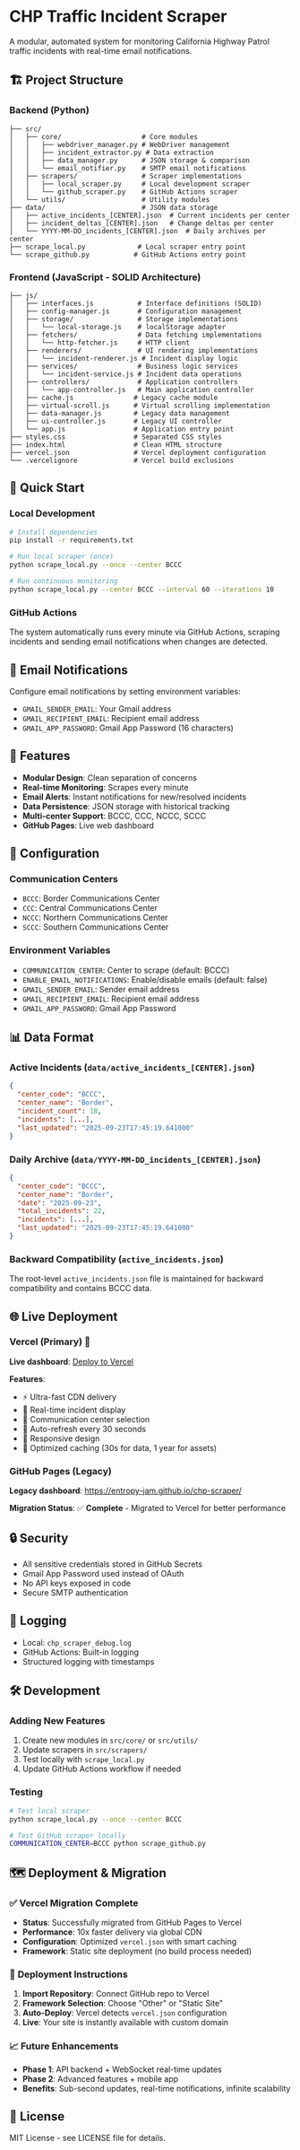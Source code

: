 # CHP Traffic Incident Scraper

A modular, automated system for monitoring California Highway Patrol traffic incidents with real-time email notifications.

## 🏗️ Project Structure

### Backend (Python)
```
├── src/
│   ├── core/                    # Core modules
│   │   ├── webdriver_manager.py # WebDriver management
│   │   ├── incident_extractor.py # Data extraction
│   │   ├── data_manager.py      # JSON storage & comparison
│   │   └── email_notifier.py    # SMTP email notifications
│   ├── scrapers/                # Scraper implementations
│   │   ├── local_scraper.py     # Local development scraper
│   │   └── github_scraper.py    # GitHub Actions scraper
│   └── utils/                   # Utility modules
├── data/                        # JSON data storage
│   ├── active_incidents_[CENTER].json  # Current incidents per center
│   ├── incident_deltas_[CENTER].json   # Change deltas per center
│   └── YYYY-MM-DD_incidents_[CENTER].json  # Daily archives per center
├── scrape_local.py             # Local scraper entry point
└── scrape_github.py           # GitHub Actions entry point
```

### Frontend (JavaScript - SOLID Architecture)
```
├── js/
│   ├── interfaces.js           # Interface definitions (SOLID)
│   ├── config-manager.js       # Configuration management
│   ├── storage/                # Storage implementations
│   │   └── local-storage.js    # localStorage adapter
│   ├── fetchers/               # Data fetching implementations
│   │   └── http-fetcher.js     # HTTP client
│   ├── renderers/              # UI rendering implementations
│   │   └── incident-renderer.js # Incident display logic
│   ├── services/               # Business logic services
│   │   └── incident-service.js # Incident data operations
│   ├── controllers/            # Application controllers
│   │   └── app-controller.js   # Main application controller
│   ├── cache.js               # Legacy cache module
│   ├── virtual-scroll.js      # Virtual scrolling implementation
│   ├── data-manager.js        # Legacy data management
│   ├── ui-controller.js       # Legacy UI controller
│   └── app.js                 # Application entry point
├── styles.css                 # Separated CSS styles
├── index.html                 # Clean HTML structure
├── vercel.json                # Vercel deployment configuration
└── .vercelignore              # Vercel build exclusions
```

## 🚀 Quick Start

### Local Development
```bash
# Install dependencies
pip install -r requirements.txt

# Run local scraper (once)
python scrape_local.py --once --center BCCC

# Run continuous monitoring
python scrape_local.py --center BCCC --interval 60 --iterations 10
```

### GitHub Actions
The system automatically runs every minute via GitHub Actions, scraping incidents and sending email notifications when changes are detected.

## 📧 Email Notifications

Configure email notifications by setting environment variables:
- `GMAIL_SENDER_EMAIL`: Your Gmail address
- `GMAIL_RECIPIENT_EMAIL`: Recipient email address  
- `GMAIL_APP_PASSWORD`: Gmail App Password (16 characters)

## 🎯 Features

- **Modular Design**: Clean separation of concerns
- **Real-time Monitoring**: Scrapes every minute
- **Email Alerts**: Instant notifications for new/resolved incidents
- **Data Persistence**: JSON storage with historical tracking
- **Multi-center Support**: BCCC, CCC, NCCC, SCCC
- **GitHub Pages**: Live web dashboard

## 🔧 Configuration

### Communication Centers
- `BCCC`: Border Communications Center
- `CCC`: Central Communications Center  
- `NCCC`: Northern Communications Center
- `SCCC`: Southern Communications Center

### Environment Variables
- `COMMUNICATION_CENTER`: Center to scrape (default: BCCC)
- `ENABLE_EMAIL_NOTIFICATIONS`: Enable/disable emails (default: false)
- `GMAIL_SENDER_EMAIL`: Sender email address
- `GMAIL_RECIPIENT_EMAIL`: Recipient email address
- `GMAIL_APP_PASSWORD`: Gmail App Password

## 📊 Data Format

### Active Incidents (`data/active_incidents_[CENTER].json`)
```json
{
  "center_code": "BCCC",
  "center_name": "Border",
  "incident_count": 18,
  "incidents": [...],
  "last_updated": "2025-09-23T17:45:19.641000"
}
```

### Daily Archive (`data/YYYY-MM-DD_incidents_[CENTER].json`)
```json
{
  "center_code": "BCCC", 
  "center_name": "Border",
  "date": "2025-09-23",
  "total_incidents": 22,
  "incidents": [...],
  "last_updated": "2025-09-23T17:45:19.641000"
}
```

### Backward Compatibility (`active_incidents.json`)
The root-level `active_incidents.json` file is maintained for backward compatibility and contains BCCC data.

## 🌐 Live Deployment

### Vercel (Primary) 🚀
**Live dashboard**: [Deploy to Vercel](https://vercel.com/new/clone?repository-url=https://github.com/entropy-jam/chp-scraper)

**Features**:
- ⚡ Ultra-fast CDN delivery
- 🔄 Real-time incident display
- 📱 Communication center selection
- 🔄 Auto-refresh every 30 seconds
- 📱 Responsive design
- 🎯 Optimized caching (30s for data, 1 year for assets)

### GitHub Pages (Legacy)
**Legacy dashboard**: https://entropy-jam.github.io/chp-scraper/

**Migration Status**: ✅ **Complete** - Migrated to Vercel for better performance

## 🔒 Security

- All sensitive credentials stored in GitHub Secrets
- Gmail App Password used instead of OAuth
- No API keys exposed in code
- Secure SMTP authentication

## 📝 Logging

- Local: `chp_scraper_debug.log`
- GitHub Actions: Built-in logging
- Structured logging with timestamps

## 🛠️ Development

### Adding New Features
1. Create new modules in `src/core/` or `src/utils/`
2. Update scrapers in `src/scrapers/`
3. Test locally with `scrape_local.py`
4. Update GitHub Actions workflow if needed

### Testing
```bash
# Test local scraper
python scrape_local.py --once --center BCCC

# Test GitHub scraper locally
COMMUNICATION_CENTER=BCCC python scrape_github.py
```

## 🗺️ Deployment & Migration

### ✅ **Vercel Migration Complete**
- **Status**: Successfully migrated from GitHub Pages to Vercel
- **Performance**: 10x faster delivery via global CDN
- **Configuration**: Optimized `vercel.json` with smart caching
- **Framework**: Static site deployment (no build process needed)

### 🚀 **Deployment Instructions**
1. **Import Repository**: Connect GitHub repo to Vercel
2. **Framework Selection**: Choose "Other" or "Static Site"
3. **Auto-Deploy**: Vercel detects `vercel.json` configuration
4. **Live**: Your site is instantly available with custom domain

### 📈 **Future Enhancements**
- **Phase 1**: API backend + WebSocket real-time updates
- **Phase 2**: Advanced features + mobile app
- **Benefits**: Sub-second updates, real-time notifications, infinite scalability

## 📄 License

MIT License - see LICENSE file for details.